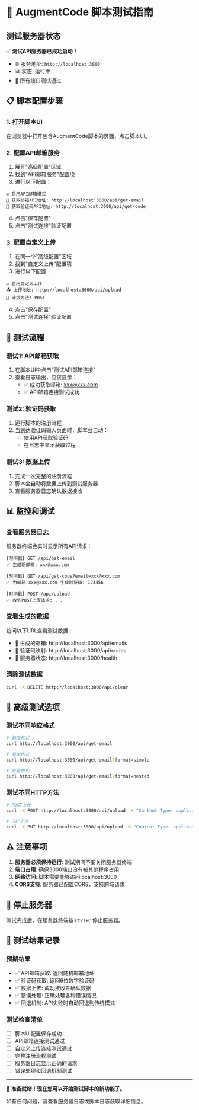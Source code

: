 # 🚀 AugmentCode 脚本测试指南

## 测试服务器状态

✅ **测试API服务器已成功启动！**

- 🌐 服务地址: `http://localhost:3000`
- 📊 状态: 运行中
- 🔧 所有接口测试通过

## 📋 脚本配置步骤

### 1. 打开脚本UI
在浏览器中打开包含AugmentCode脚本的页面，点击脚本UI。

### 2. 配置API邮箱服务
1. 展开"高级配置"区域
2. 找到"API邮箱服务"配置项
3. 进行以下配置：

```
☑️ 启用API邮箱模式
📧 获取邮箱API地址: http://localhost:3000/api/get-email
🔐 获取验证码API地址: http://localhost:3000/api/get-code
```

4. 点击"保存配置"
5. 点击"测试连接"验证配置

### 3. 配置自定义上传
1. 在同一个"高级配置"区域
2. 找到"自定义上传"配置项
3. 进行以下配置：

```
☑️ 启用自定义上传
📤 上传地址: http://localhost:3000/api/upload
📝 请求方法: POST
```

4. 点击"保存配置"
5. 点击"测试连接"验证配置

## 🧪 测试流程

### 测试1: API邮箱获取
1. 在脚本UI中点击"测试API邮箱连接"
2. 查看日志输出，应该显示：
   - ✅ 成功获取邮箱: xxx@xxx.com
   - ✅ API邮箱连接测试成功

### 测试2: 验证码获取
1. 运行脚本的注册流程
2. 当到达验证码输入页面时，脚本会自动：
   - 使用API获取验证码
   - 在日志中显示获取过程

### 测试3: 数据上传
1. 完成一次完整的注册流程
2. 脚本会自动将数据上传到测试服务器
3. 查看服务器日志确认数据接收

## 📊 监控和调试

### 查看服务器日志
服务器终端会实时显示所有API请求：
```
[时间戳] GET /api/get-email
✅ 生成新邮箱: xxx@xxx.com

[时间戳] GET /api/get-code?email=xxx@xxx.com
✅ 为邮箱 xxx@xxx.com 生成验证码: 123456

[时间戳] POST /api/upload
✅ 收到POST上传请求: ...
```

### 查看生成的数据
访问以下URL查看测试数据：
- 📧 生成的邮箱: http://localhost:3000/api/emails
- 🔐 验证码映射: http://localhost:3000/api/codes
- 🏥 服务器状态: http://localhost:3000/health

### 清除测试数据
```bash
curl -X DELETE http://localhost:3000/api/clear
```

## 🔧 高级测试选项

### 测试不同响应格式
```bash
# 标准格式
curl http://localhost:3000/api/get-email

# 简单格式
curl http://localhost:3000/api/get-email?format=simple

# 嵌套格式
curl http://localhost:3000/api/get-email?format=nested
```

### 测试不同HTTP方法
```bash
# POST上传
curl -X POST http://localhost:3000/api/upload -H "Content-Type: application/json" -d '{"token":"test","augment_token":"test","url":"test"}'

# PUT上传
curl -X PUT http://localhost:3000/api/upload -H "Content-Type: application/json" -d '{"token":"test","augment_token":"test","url":"test"}'
```

## ⚠️ 注意事项

1. **服务器必须保持运行**: 测试期间不要关闭服务器终端
2. **端口占用**: 确保3000端口没有被其他程序占用
3. **网络访问**: 脚本需要能够访问localhost:3000
4. **CORS支持**: 服务器已配置CORS，支持跨域请求

## 🛑 停止服务器

测试完成后，在服务器终端按 `Ctrl+C` 停止服务器。

## 📝 测试结果记录

### 预期结果
- ✅ API邮箱获取: 返回随机邮箱地址
- ✅ 验证码获取: 返回6位数字验证码
- ✅ 数据上传: 成功接收并确认数据
- ✅ 错误处理: 正确处理各种错误情况
- ✅ 回退机制: API失败时自动回退到传统模式

### 测试检查清单
- [ ] 脚本UI配置保存成功
- [ ] API邮箱连接测试通过
- [ ] 自定义上传连接测试通过
- [ ] 完整注册流程测试
- [ ] 服务器日志显示正确的请求
- [ ] 错误处理和回退机制测试

---

🎉 **准备就绪！现在您可以开始测试脚本的新功能了。**

如有任何问题，请查看服务器日志或脚本日志获取详细信息。
